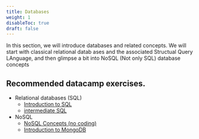 ```yaml
---
title: Databases
weight: 1
disableToc: true
draft: false
---
```


In this section, we will introduce databases and related concepts. We will start with classical relational datab ases and the associated Structual Query LAnguage, and then glimpse a bit into NoSQL (Not only SQL) database concepts

## Recommended datacamp exercises.

* Relational databases (SQL)
  * [Introduction to SQL](https://app.datacamp.com/learn/courses/introduction-to-sql)
  * [intermediate SQL](https://app.datacamp.com/learn/courses/intermediate-sql)
* NoSQL
  * [NoSQL Concepts (no coding)](https://app.datacamp.com/learn/courses/nosql-concepts)
  * [Introduction to MongoDB](https://app.datacamp.com/learn/courses/introduction-to-using-mongodb-for-data-science-with-python)
